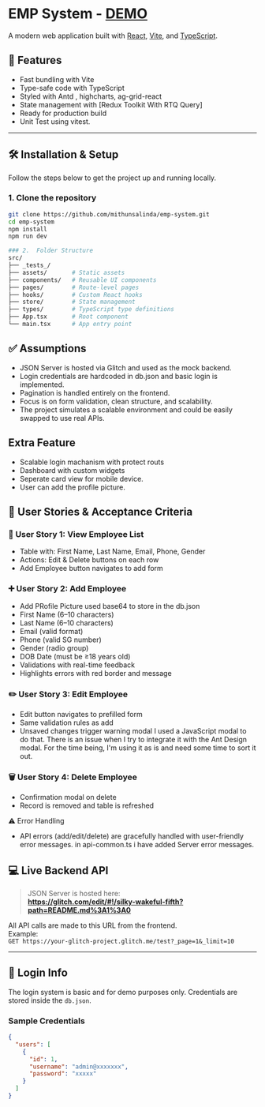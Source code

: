 # EMP System - [DEMO](https://mithunsalinda.github.io/emp-system/login)

A modern web application built with [React](https://reactjs.org/), [Vite](https://vitejs.dev/), and [TypeScript](https://www.typescriptlang.org/).

## 🚀 Features

- Fast bundling with Vite
- Type-safe code with TypeScript
- Styled with Antd , highcharts, ag-grid-react
- State management with [Redux Toolkit With RTQ Query]
- Ready for production build
- Unit Test using vitest.

---

## 🛠️ Installation & Setup

Follow the steps below to get the project up and running locally.

### 1. Clone the repository

```bash
git clone https://github.com/mithunsalinda/emp-system.git
cd emp-system
npm install
npm run dev

### 2.  Folder Structure
src/
├── _tests_/  
├── assets/       # Static assets
├── components/   # Reusable UI components
├── pages/        # Route-level pages
├── hooks/        # Custom React hooks
├── store/        # State management
├── types/        # TypeScript type definitions
├── App.tsx       # Root component
└── main.tsx      # App entry point
```
## ✅ Assumptions

- JSON Server is hosted via Glitch and used as the mock backend.
- Login credentials are hardcoded in db.json and basic login is implemented.
- Pagination is handled entirely on the frontend.
- Focus is on form validation, clean structure, and scalability.
- The project simulates a scalable environment and could be easily swapped to use real APIs.

## Extra Feature
- Scalable login machanism with protect routs
- Dashboard with custom widgets
- Seperate card view for mobile device.
- User can add the profile picture.

## 🧾 User Stories & Acceptance Criteria
  ### 📝 User Story 1: View Employee List
- Table with: First Name, Last Name, Email, Phone, Gender
- Actions: Edit & Delete buttons on each row
- Add Employee button navigates to add form

### ➕ User Story 2: Add Employee
- Add PRofile Picture used base64 to store in the db.json
- First Name (6–10 characters)
- Last Name (6–10 characters)
- Email (valid format)
- Phone (valid SG number)
- Gender (radio group)
- DOB Date (must be ≥18 years old)
- Validations with real-time feedback
- Highlights errors with red border and message

### ✏️ User Story 3: Edit Employee
- Edit button navigates to prefilled form
- Same validation rules as add
- Unsaved changes trigger warning modal I used a JavaScript modal to do that. There is an issue when I try to integrate it with the Ant Design modal. For the time being, I'm using it as is and need some time to sort it out.

### 🗑️ User Story 4: Delete Employee
- Confirmation modal on delete
- Record is removed and table is refreshed

⚠️ Error Handling
- API errors (add/edit/delete) are gracefully handled with user-friendly error messages. in api-common.ts i have added Server error messages.


## 💻 Live Backend API

> JSON Server is hosted here:  
**https://glitch.com/edit/#!/silky-wakeful-fifth?path=README.md%3A1%3A0**

All API calls are made to this URL from the frontend.  
Example:  
`GET https://your-glitch-project.glitch.me/test?_page=1&_limit=10`

---

## 🔐 Login Info

The login system is basic and for demo purposes only. Credentials are stored inside the `db.json`.

### Sample Credentials

```json
{
  "users": [
    {
      "id": 1,
      "username": "admin@xxxxxxx",
      "password": "xxxxx"
    }
  ]
}